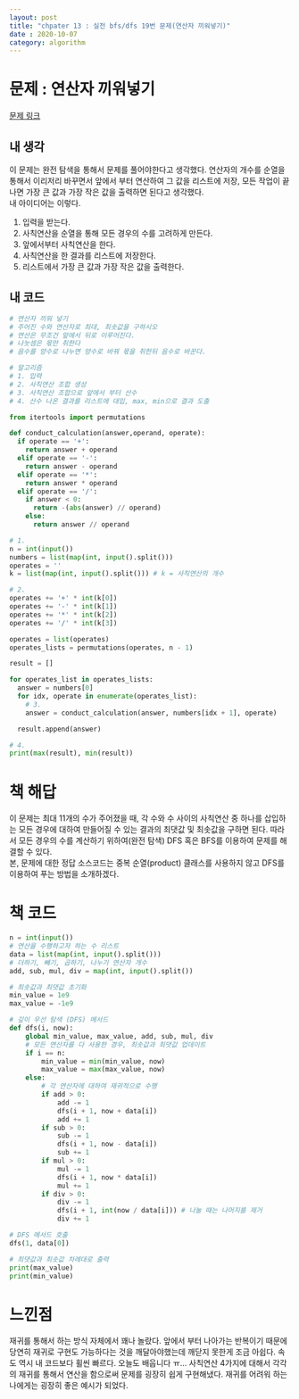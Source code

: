 ```yaml
---
layout: post
title: "chpater 13 : 실전 bfs/dfs 19번 문제(연산자 끼워넣기)"
date : 2020-10-07
category: algorithm
---
```

# 문제 : 연산자 끼워넣기
[문제 링크](https://www.acmicpc.net/problem/14888)
## 내 생각
이 문제는 완전 탐색을 통해서 문제를 풀어야한다고 생각했다. 연산자의 개수를 순열을 통해서 이리저리 바꾸면서 앞에서 부터 연산하여 그 값을 리스트에 저장, 모든 작업이 끝나면 가장 큰 값과 가장 작은 값을 출력하면 된다고 생각했다.   
내 아이디어는 이렇다.   
1. 입력을 받는다.
2. 사칙연산을 순열을 통해 모든 경우의 수를 고려하게 만든다.
3. 앞에서부터 사칙연산을 한다.
4. 사칙연산을 한 결과를 리스트에 저장한다.
5. 리스트에서 가장 큰 값과 가장 작은 값을 출력한다.

## 내 코드
```python
# 연산자 끼워 넣기
# 주어진 수와 연산자로 최대, 최솟값을 구하시오
# 연산은 무조건 앞에서 뒤로 이루어진다.
# 나눗셈은 몫만 취한다
# 음수를 양수로 나누면 양수로 바꿔 몫을 취한뒤 음수로 바꾼다.

# 알고리즘
# 1. 입력
# 2. 사칙연산 조합 생성
# 3. 사칙연산 조합으로 앞에서 부터 산수
# 4. 산수 나온 결과를 리스트에 대입, max, min으로 결과 도출

from itertools import permutations

def conduct_calculation(answer,operand, operate):
  if operate == '+':
    return answer + operand
  elif operate == '-':
    return answer - operand
  elif operate == '*':
    return answer * operand
  elif operate == '/':
    if answer < 0:
      return -(abs(answer) // operand)
    else:
      return answer // operand

# 1. 
n = int(input())
numbers = list(map(int, input().split()))
operates = ''
k = list(map(int, input().split())) # k = 사칙연산의 개수

# 2. 
operates += '+' * int(k[0])
operates += '-' * int(k[1])
operates += '*' * int(k[2])
operates += '/' * int(k[3])

operates = list(operates)
operates_lists = permutations(operates, n - 1)

result = []

for operates_list in operates_lists:
  answer = numbers[0]
  for idx, operate in enumerate(operates_list):
    # 3.
    answer = conduct_calculation(answer, numbers[idx + 1], operate)

  result.append(answer)

# 4.
print(max(result), min(result))
```
# 책 해답
이 문제는 최대 11개의 수가 주어졌을 때, 각 수와 수 사이의 사칙연산 중 하나를 삽입하는 모든 경우에 대하여 만들어질 수 있는 결과의 최댓값 및 최솟값을 구하면 된다. 따라서 모든 경우의 수를 계산하기 위하여(완전 탐색) DFS 혹은 BFS를 이용하여 문제를 해결할 수 있다.   
본, 문제에 대한 정답 소스코드는 중복 순열(product) 클래스를 사용하지 않고 DFS를 이용하여 푸는 방법을 소개하겠다. 

# 책 코드
```python
n = int(input())
# 연산을 수행하고자 하는 수 리스트
data = list(map(int, input().split()))
# 더하기, 빼기, 곱하기, 나누기 연산자 개수
add, sub, mul, div = map(int, input().split())

# 최솟값과 최댓값 초기화
min_value = 1e9
max_value = -1e9

# 깊이 우선 탐색 (DFS) 메서드
def dfs(i, now):
    global min_value, max_value, add, sub, mul, div
    # 모든 연산자를 다 사용한 경우, 최솟값과 최댓값 업데이트
    if i == n:
        min_value = min(min_value, now)
        max_value = max(max_value, now)
    else:
        # 각 연산자에 대하여 재귀적으로 수행
        if add > 0:
            add -= 1
            dfs(i + 1, now + data[i])
            add += 1
        if sub > 0:
            sub -= 1
            dfs(i + 1, now - data[i])
            sub += 1
        if mul > 0:
            mul -= 1
            dfs(i + 1, now * data[i])
            mul += 1
        if div > 0:
            div -= 1
            dfs(i + 1, int(now / data[i])) # 나눌 때는 나머지를 제거
            div += 1

# DFS 메서드 호출
dfs(1, data[0])

# 최댓값과 최솟값 차례대로 출력
print(max_value)
print(min_value)
```
# 느낀점
재귀를 통해서 하는 방식 자체에서 꽤나 놀랐다. 앞에서 부터 나아가는 반복이기 때문에 당연히 재귀로 구현도 가능하다는 것을 깨달아야했는데 깨닫지 못한게 조금 아쉽다. 속도 역시 내 코드보다 휠씬 빠르다. 오늘도 배웁니다 ㅠ... 사칙연산 4가지에 대해서 각각의 재귀를 통해서 연산을 함으로써 문제를 굉장히 쉽게 구현해냈다. 재귀를 어려워 하는 나에게는 굉장히 좋은 예시가 되었다.
